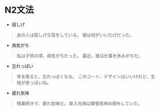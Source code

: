 # N2文法 
* 寂しげ
> あの人は寂しげな目をしている。
> 彼は何がいいたげだった。
* 病気がち
> 私は子供の頃、病気がちだった。
> 最近、彼は仕事を休みがちだ。
* 忘れっぽい
> 年を取ると、忘れっぽくなる。
> このコート、デザインはいいけれど、生地が安っぽいね。
* 疲れ気味
> 残業続きで、疲れ気味だ。
> 新入社員は緊張気味の顔をしていた。
